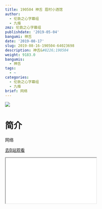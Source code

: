 ```yaml
---
title: 190504 神舌 眉村小酒馆
author:
  - 伦敦之心字幕组
  - 九條
zmz: 伦敦之心字幕组
publishdate: '2019-05-04'
bangumi: 神舌
date: '2019-08-17'
slug: 2019-08-16-190504-64023698
description: 神舌&#8226;190504
weight: 9183.0
bangumis:
  - 神舌
tags:
  - ~
categories:
  - 伦敦之心字幕组
  - 九條
brief: 网络
---
```

![](https://raw.githubusercontent.com/tcgriffith/owaraisite/master/static/tmpimg/01afd1b0ed4e089eed82f7c92d2b72e2d8c52276.jpg.480.jpg)
# 简介  
网络  

[去B站观看](https://www.bilibili.com/video/av64023698/)
<div class ="resp-container"><iframe class="testiframe" src="//player.bilibili.com/player.html?aid=64023698"", scrolling="no", allowfullscreen="true" > </iframe></div> 
